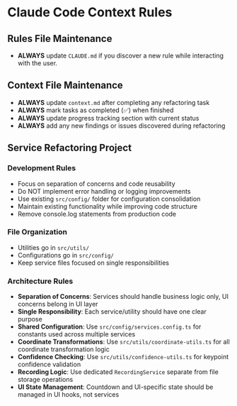 # Claude Code Context Rules

## Rules File Maintenance

- **ALWAYS** update `CLAUDE.md` if you discover a new rule while interacting with the user.

## Context File Maintenance

- **ALWAYS** update `context.md` after completing any refactoring task
- **ALWAYS** mark tasks as completed (✅) when finished
- **ALWAYS** update progress tracking section with current status
- **ALWAYS** add any new findings or issues discovered during refactoring

## Service Refactoring Project

### Development Rules

- Focus on separation of concerns and code reusability
- Do NOT implement error handling or logging improvements
- Use existing `src/config/` folder for configuration consolidation
- Maintain existing functionality while improving code structure
- Remove console.log statements from production code

### File Organization

- Utilities go in `src/utils/`
- Configurations go in `src/config/`
- Keep service files focused on single responsibilities

### Architecture Rules

- **Separation of Concerns**: Services should handle business logic only, UI concerns belong in UI layer
- **Single Responsibility**: Each service/utility should have one clear purpose
- **Shared Configuration**: Use `src/config/services.config.ts` for constants used across multiple services
- **Coordinate Transformations**: Use `src/utils/coordinate-utils.ts` for all coordinate transformation logic
- **Confidence Checking**: Use `src/utils/confidence-utils.ts` for keypoint confidence validation
- **Recording Logic**: Use dedicated `RecordingService` separate from file storage operations
- **UI State Management**: Countdown and UI-specific state should be managed in UI hooks, not services
